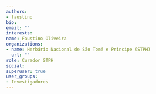 ```yaml
---
authors:
- faustino
bio: 
email: ""
interests:
name: Faustino Oliveira
organizations:
- name: Herbário Nacional de São Tomé e Principe (STPH)
  url: ""
role: Curador STPH
social:
superuser: true
user_groups:
- Investigadores
---
```


